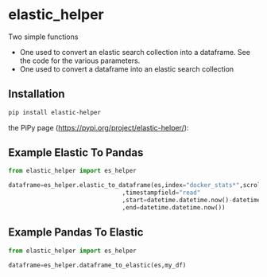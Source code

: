 # elastic_helper
Two simple functions
* One used to convert an elastic search collection into a dataframe. See the code for the various parameters.
* One used to convert a dataframe into an elastic search collection


## Installation

```sh
pip install elastic-helper
```


the PiPy page (https://pypi.org/project/elastic-helper/):

## Example Elastic To Pandas

```python
from elastic_helper import es_helper 

dataframe=es_helper.elastic_to_dataframe(es,index="docker_stats*",scrollsize=1000,datecolumns=["read"]
                                ,timestampfield="read"
                                ,start=datetime.datetime.now()-datetime.timedelta(hours=1)
                                ,end=datetime.datetime.now())                                                               
```

## Example Pandas To Elastic

```python
from elastic_helper import es_helper 

dataframe=es_helper.dataframe_to_elastic(es,my_df)                                                               
```

